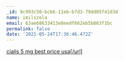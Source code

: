 ```yaml
---
_id: 9c993c50-bcb6-11eb-b7d3-79dd05f41d3d
name: imilszela
email: 63ae68633413e8eedf662eb5b863f1bc
permalink: false
date: '2021-05-24T17:36:46.472Z'
---
```

<a href=http://gcialisk.com/>cialis 5 mg best price usa[/url]
